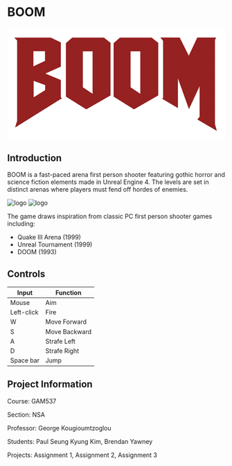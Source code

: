 # BOOM

![logo](Preview/logo.png)

## Introduction
BOOM is a fast-paced arena first person shooter featuring gothic horror and science fiction elements made in Unreal Engine 4. The levels are set in distinct arenas where players must fend off hordes of enemies.

![logo](Preview/gameplay1.gif)
![logo](Preview/gameplay2.gif)

The game draws inspiration from classic PC first person shooter games including:
-	Quake III Arena (1999)
-	Unreal Tournament (1999)
-	DOOM (1993)

## Controls

| Input | Function |
| - | - |
| Mouse | Aim |
| Left-click | Fire |
| W | Move Forward |
| S | Move Backward |
| A | Strafe Left |
| D | Strafe Right |
| Space bar | Jump |

## Project Information
Course:     GAM537

Section:    NSA

Professor:  George Kougioumtzoglou

Students:   Paul Seung Kyung Kim, Brendan Yawney

Projects:   Assignment 1, Assignment 2, Assignment 3
